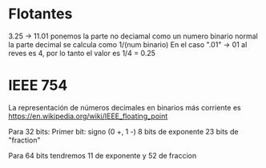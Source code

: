 # Flotantes
3.25 -> 11.01
  ponemos la parte no deciamal como un numero binario normal
  la parte decimal se calcula como 1/(num binario)
  En el caso ".01" -> 01 al reves es 4, por lo tanto el valor es 1/4 = 0.25


# IEEE 754
La representación de números decimales en binarios más corriente es
https://en.wikipedia.org/wiki/IEEE_floating_point

Para 32 bits:
Primer bit: signo (0 +, 1 -)
8 bits de exponente
23 bits de "fraction"

Para 64 bits tendremos 11 de exponente y 52 de fraccion
